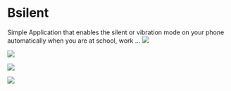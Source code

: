 # Bsilent
Simple Application that enables the silent or vibration mode on your phone automatically when you are at school, work ...
![](https://i.ibb.co/MNr6bdT/c57f50d7-92a8-4082-8811-8475370a95c8.jpg)

![](https://i.ibb.co/GFgFrCF/2ec43938-8eef-4be6-87b0-e7fc8e24c578.jpg)

![](https://i.ibb.co/WgCmWkk/57c9d19f-e306-45be-8f75-00b9e7f860db.jpg)

![](https://i.ibb.co/6mVmPct/871fd25b-51d1-485b-a502-d1626505c4d3.jpg)



